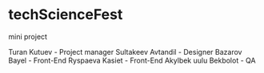 # techScienceFest
mini project

Turan Kutuev - Project manager
Sultakeev Avtandil - Designer 
Bazarov Bayel - Front-End
Ryspaeva Kasiet - Front-End
Akylbek uulu Bekbolot - QA